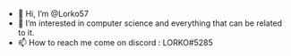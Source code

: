 - 👋 Hi, I’m @Lorko57
- 👀 I’m interested in computer science and everything that can be related to it.
- 📫 How to reach me come on discord : LORKO#5285
